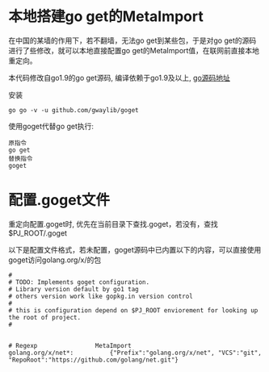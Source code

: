 # 本地搭建go get的MetaImport

在中国的某墙的作用下，若不翻墙，无法go get到某些包，于是对go get的源码进行了些修改，就可以本地直接配置go get的MetaImport值，在联网前直接本地重定向。

本代码修改自go1.9的go get源码, 编译依赖于go1.9及以上, [go源码地址](https://github.com/golang/go)

安装
```text
go go -v -u github.com/gwaylib/goget
```

使用goget代替go get执行:
```text
原指令
go get 
替换指令
goget 
```

# 配置.goget文件

重定向配置.goget时, 优先在当前目录下查找.goget，若没有，查找$PJ_ROOT/.goget

以下是配置文件格式，若未配置，goget源码中已内置以下的内容，可以直接使用goget访问golang.org/x/的包
```text
#
# TODO: Implements goget configuration.
# Library version default by go1 tag
# others version work like gopkg.in version control
#
# this is configuration depend on $PJ_ROOT enviorement for looking up the root of project.
#


# Regexp				MetaImport
golang.org/x/net*:			{"Prefix":"golang.org/x/net", "VCS":"git", "RepoRoot":"https://github.com/golang/net.git"} 

```


